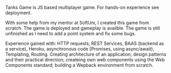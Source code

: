 Tanks Game is JS based multiplayer game. For hands-on experience see deployment.

With some help from my mentor at SoftUni, I created this game from scratch. The game is deployed and gameplay is availble. The game is still unfinished as I need to add a point system and fix some bugs.

Experience gained with: HTTP requests, REST Services, BAAS (backend as a service), Heroku, asynchronous code (Promises, using async/await), Templating, Routing. Creating architecture of an application; design patterns and their practical direction; createing own web components using the Web Components standard; building a Wepback environment from scratch.

